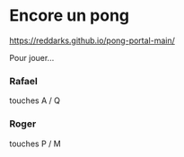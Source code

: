 # Encore un pong

 https://reddarks.github.io/pong-portal-main/

Pour jouer...

### Rafael
touches A / Q 
### Roger
touches P / M 

